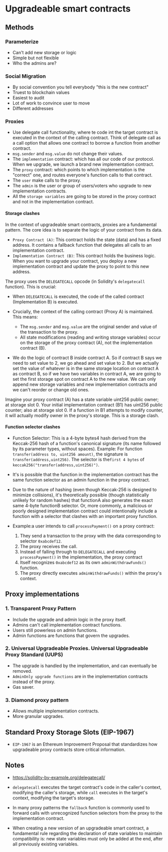 # Upgradeable smart contracts

## Methods

### Parameterize

* Can't add new storage or logic
* Simple but not flexible
* Who the admins are?

### Social Migration

* By social convention you tell everybody "this is the new contract"
* Truest to blockchain values
* Easiest to audit
* Lot of work to convince user to move
* Different addresses

### Proxies

* Use delegate call functionality, where te code int the target contract is executed in the context of the calling contract. Think of delegate call as a call option that allows one contract to borrow a function from another contract.
* `msg.sender` and `msg.value` do not change their values.
* The `implementation` contract: which has all our code of our protocol. When we upgrade, we launch a brand new implementation contract.
* The `proxy` contract: which points to which implementation is the "correct" one, and routes everyone's function calls to that contract.
* The `user` make calls to the proxy.
* The `admin` is the user or group of users/voters who upgrade to new implementation contracts.
* All the `storage variables` are going to be stored in the proxy contract and not in the implementation contract.

#### Storage clashes
In the context of upgradeable smart contracts, proxies are a fundamental pattern. The core idea is to separate the logic of your contract from its data.

* `Proxy Contract (A)`: This contract holds the state (data) and has a fixed address. It contains a fallback function that delegates all calls to an implementation contract.
* `Implementation Contract (B)`: This contract holds the business logic. When you want to upgrade your contract, you deploy a new implementation contract and update the proxy to point to this new address.

The proxy uses the `DELEGATECALL` opcode (in Solidity's `delegatecall` function). This is crucial:
* When `DELEGATECALL` is executed, the code of the called contract (Implementation B) is executed.
* Crucially, the context of the calling contract (Proxy A) is maintained. This means:
    * The `msg.sender` and `msg.value` are the original sender and value of the transaction to the proxy.
    * All state modifications (reading and writing storage variables) occur on the storage of the proxy contract (A), not the implementation contract (B).

* We do the logic of contract B inside contract A. So if contract B says we need to set value to 2, we go ahead and set value to 2. But we actually set the value of whatever is in the same storage location on contract A as contract B, so if we have two variables in contract A, we are going to set the first storage spot on contract A to the new value. We can only append new storage variables and new implementation contracts and we can't reorder or change old ones.

Imagine your proxy contract (A) has a state variable uint256 public owner; at storage slot 0. Your initial implementation contract (B1) has uint256 public counter; also at storage slot 0. If a function in B1 attempts to modify counter, it will actually modify owner in the proxy's storage. This is a storage clash.

#### Function selector clashes
* Function Selector: This is a 4-byte bytes4 hash derived from the Keccak-256 hash of a function's canonical signature (its name followed by its parameter types, without spaces). Example: For function `transfer(address to, uint256 amount)`, the signature is `transfer(address,uint256)`. The selector is the`first 4 bytes` of `keccak256("transfer(address,uint256)")`.

* It's is possible that the function in the implementation contract has the same function selector as an admin function in the proxy contract.

* Due to the nature of hashing (even though Keccak-256 is designed to minimize collisions), it's theoretically possible (though statistically unlikely for random hashes) that functionA also generates the exact same 4-byte functionB selector. Or, more commonly, a malicious or poorly designed implementation contract could intentionally include a function with a selector that clashes with an important proxy function.

* Example:a user intends to call `processPayment()` on a proxy contract:
    1. They send a transaction to the proxy with the data corresponding to selector `0xabcdef12`.
    2. The proxy receives the call.
    3. Instead of falling through to `DELEGATECALL` and executing `processPayment()` in the implementation, the proxy contract 
    4. Itself recognizes `0xabcdef12` as its own `adminWithdrawFunds()` function.
    5. The proxy directly executes `adminWithdrawFunds()` within the proxy's context.

## Proxy implementations

### 1. Transparent Proxy Pattern

* Include the upgrade and admin logic in the proxy itself.
* Admins can't call implementation contract functions.
* Users still powerless on admin functions.
* Admin functions are functions that govern the upgrades.

### 2. Universal Upgradeable Proxies. Universal Upgradeable Proxy Standard (UUPS)

* The upgrade is handled by the implementation, and can eventually be removed.
* `AdminOnly upgrade functions` are in the implementation contracts instead of the proxy.
* Gas saver.

### 3. Diamond proxy pattern

* Allows multiple implementation contracts.
* More granular upgrades.

## Standard Proxy Storage Slots (EIP-1967)

* `EIP-1967` is an Ethereum Improvement Proposal that standardizes how upgradeable proxy contracts store critical information.

## Notes

* https://solidity-by-example.org/delegatecall/
* `delegatecall` executes the target contract's code in the caller's context, modifying the caller's storage, while `call` executes in the target's context, modifying the target's storage.

* In many proxy patterns the `fallback` function is commonly used to forward calls with unrecognized function selectors from the proxy to the implementation contract.

* When creating a new version of an upgradeable smart contract, a fundamental rule regarding the declaration of state variables to maintain compatibility is: new state variables must only be added at the end, after all previously existing variables.
